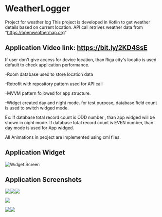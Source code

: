 # WeatherLogger
Project for weather log
This project is developed in Kotlin to get weather details based on current location.
API call retrives weather data from "https://openweathermap.org"

## Application Video link: https://bit.ly/2KD4SsE

If user don't give access for device location, than Riga city's locatio is used default to check application performance.

  -Room database used to store location data
 
 -Retrofit with repository pattern used for API call
 
 -MVVM pattern followed for app structure.
 
 -Widget created day and night mode. for test purpose, database field count is used to switch widged mode.
 
 Ex: If database total record count is ODD number , than app widged will be shown in night mode. If database total record count is EVEN number, than day mode is used for App widged.

All Animations in peoject are implemented using xml files.

## Application Widget
![Widget Screen](/screenshot/screen1.jpg)

## Application Screenshots
![](/screenshot/screen2.jpg)![](/screenshot/screen3.jpg)![](/screenshot/screen4.jpg)



![](/screenshot/screen5.jpg) 



![](/screenshot/screen6.jpg)![](/screenshot/screen7.jpg)

